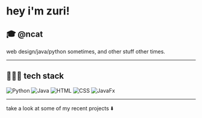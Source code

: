 # hey i'm zuri!
## 🎓 @ncat

web design/java/python sometimes, and other stuff other times.

---

## 👩🏽‍💻 tech stack
![Python](https://img.shields.io/badge/-Python-333333?style=flat&logo=python)
![Java](https://img.shields.io/badge/java-333333?style=flat&logo=openjdk)
![HTML](https://img.shields.io/badge/-HTML-333333?style=flat&logo=html5)
![CSS](https://img.shields.io/badge/-CSS-333333?style=flat&logo=css3)
![JavaFx](https://img.shields.io/badge/javafx-%333333?style=flat&logo=javafx)

--- 
take a look at some of my recent projects :arrow_down:

